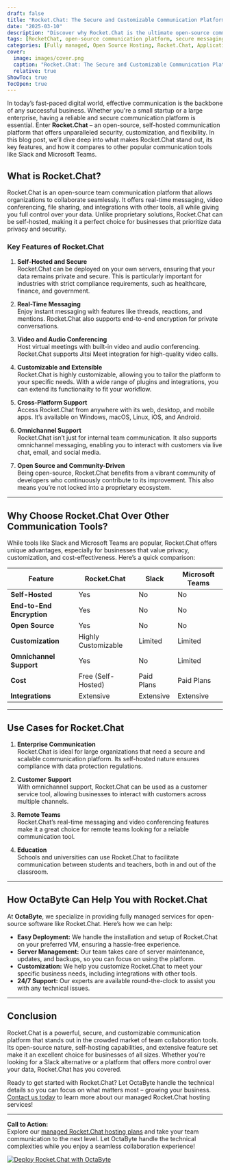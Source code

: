 ```yaml
---
draft: false
title: "Rocket.Chat: The Secure and Customizable Communication Platform"
date: "2025-03-10"
description: "Discover why Rocket.Chat is the ultimate open-source communication platform for businesses. Learn about its features, security, customization options, and how it compares to other tools like Slack and Microsoft Teams."
tags: [RocketChat, open-source communication platform, secure messaging, team collaboration, Slack alternative, Microsoft Teams alternative, self-hosted chat software, RocketChat vs Slack, RocketChat features, managed RocketChat hosting]
categories: [Fully managed, Open Source Hosting, Rocket.Chat, Applications, Live Chat]
cover:
  image: images/cover.png
  caption: "Rocket.Chat: The Secure and Customizable Communication Platform"
  relative: true
ShowToc: true
TocOpen: true
---
```



In today’s fast-paced digital world, effective communication is the backbone of any successful business. Whether you're a small startup or a large enterprise, having a reliable and secure communication platform is essential. Enter **Rocket.Chat** – an open-source, self-hosted communication platform that offers unparalleled security, customization, and flexibility. In this blog post, we’ll dive deep into what makes Rocket.Chat stand out, its key features, and how it compares to other popular communication tools like Slack and Microsoft Teams.

## What is Rocket.Chat?

Rocket.Chat is an open-source team communication platform that allows organizations to collaborate seamlessly. It offers real-time messaging, video conferencing, file sharing, and integrations with other tools, all while giving you full control over your data. Unlike proprietary solutions, Rocket.Chat can be self-hosted, making it a perfect choice for businesses that prioritize data privacy and security.

### Key Features of Rocket.Chat

1. **Self-Hosted and Secure**  
   Rocket.Chat can be deployed on your own servers, ensuring that your data remains private and secure. This is particularly important for industries with strict compliance requirements, such as healthcare, finance, and government.

2. **Real-Time Messaging**  
   Enjoy instant messaging with features like threads, reactions, and mentions. Rocket.Chat also supports end-to-end encryption for private conversations.

3. **Video and Audio Conferencing**  
   Host virtual meetings with built-in video and audio conferencing. Rocket.Chat supports Jitsi Meet integration for high-quality video calls.

4. **Customizable and Extensible**  
   Rocket.Chat is highly customizable, allowing you to tailor the platform to your specific needs. With a wide range of plugins and integrations, you can extend its functionality to fit your workflow.

5. **Cross-Platform Support**  
   Access Rocket.Chat from anywhere with its web, desktop, and mobile apps. It’s available on Windows, macOS, Linux, iOS, and Android.

6. **Omnichannel Support**  
   Rocket.Chat isn’t just for internal team communication. It also supports omnichannel messaging, enabling you to interact with customers via live chat, email, and social media.

7. **Open Source and Community-Driven**  
   Being open-source, Rocket.Chat benefits from a vibrant community of developers who continuously contribute to its improvement. This also means you’re not locked into a proprietary ecosystem.

---

## Why Choose Rocket.Chat Over Other Communication Tools?

While tools like Slack and Microsoft Teams are popular, Rocket.Chat offers unique advantages, especially for businesses that value privacy, customization, and cost-effectiveness. Here’s a quick comparison:

| Feature                | Rocket.Chat          | Slack                | Microsoft Teams      |
|------------------------|----------------------|----------------------|----------------------|
| **Self-Hosted**        | Yes                  | No                   | No                   |
| **End-to-End Encryption** | Yes                  | No                   | No                   |
| **Open Source**        | Yes                  | No                   | No                   |
| **Customization**      | Highly Customizable  | Limited              | Limited              |
| **Omnichannel Support**| Yes                  | No                   | Limited              |
| **Cost**               | Free (Self-Hosted)   | Paid Plans           | Paid Plans           |
| **Integrations**       | Extensive            | Extensive            | Extensive            |

---

## Use Cases for Rocket.Chat

1. **Enterprise Communication**  
   Rocket.Chat is ideal for large organizations that need a secure and scalable communication platform. Its self-hosted nature ensures compliance with data protection regulations.

2. **Customer Support**  
   With omnichannel support, Rocket.Chat can be used as a customer service tool, allowing businesses to interact with customers across multiple channels.

3. **Remote Teams**  
   Rocket.Chat’s real-time messaging and video conferencing features make it a great choice for remote teams looking for a reliable communication tool.

4. **Education**  
   Schools and universities can use Rocket.Chat to facilitate communication between students and teachers, both in and out of the classroom.

---

## How OctaByte Can Help You with Rocket.Chat

At **OctaByte**, we specialize in providing fully managed services for open-source software like Rocket.Chat. Here’s how we can help:

- **Easy Deployment:** We handle the installation and setup of Rocket.Chat on your preferred VM, ensuring a hassle-free experience.
- **Server Management:** Our team takes care of server maintenance, updates, and backups, so you can focus on using the platform.
- **Customization:** We help you customize Rocket.Chat to meet your specific business needs, including integrations with other tools.
- **24/7 Support:** Our experts are available round-the-clock to assist you with any technical issues.

---

## Conclusion

Rocket.Chat is a powerful, secure, and customizable communication platform that stands out in the crowded market of team collaboration tools. Its open-source nature, self-hosting capabilities, and extensive feature set make it an excellent choice for businesses of all sizes. Whether you’re looking for a Slack alternative or a platform that offers more control over your data, Rocket.Chat has you covered.

Ready to get started with Rocket.Chat? Let OctaByte handle the technical details so you can focus on what matters most – growing your business. [Contact us today](https://octabyte.io) to learn more about our managed Rocket.Chat hosting services!

---

**Call to Action:**  
Explore our [managed Rocket.Chat hosting plans](https://octabyte.io) and take your team communication to the next level. Let OctaByte handle the technical complexities while you enjoy a seamless collaboration experience!

[![Deploy Rocket.Chat with OctaByte](/images/deploy-on-octabyte.png)](https://octabyte.io/fully-managed-open-source-services/applications/live-chat/rocket.chat)